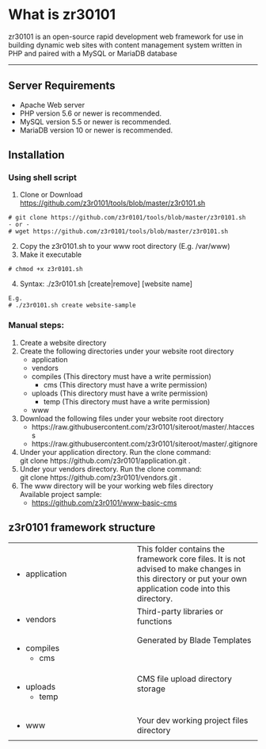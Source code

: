# What is zr30101
zr30101 is an open-source rapid development web framework for use in building dynamic web sites with content management system written in PHP and paired with a MySQL or MariaDB database

<hr>

## Server Requirements
<ul>
<li>Apache Web server</li>  
<li>PHP version 5.6 or newer is recommended.</li>
<li>MySQL version 5.5 or newer is recommended.</li>
<li>MariaDB version 10 or newer is recommended.</li>
</ul>  

## Installation

### Using shell script
1. Clone or Download https://github.com/z3r0101/tools/blob/master/z3r0101.sh
```
# git clone https://github.com/z3r0101/tools/blob/master/z3r0101.sh
- or -
# wget https://github.com/z3r0101/tools/blob/master/z3r0101.sh
```
2. Copy the z3r0101.sh to your www root directory (E.g. /var/www)
3. Make it executable
```
# chmod +x z3r0101.sh
```
4. Syntax: ./z3r0101.sh [create|remove] [website name]
```
E.g.
# ./z3r0101.sh create website-sample
```

### Manual steps:
<ol>
  <li>Create a website directory</li>
  <li>Create the following directories under your website root directory
      <ul>
        <li>application</li>
        <li>vendors</li>
        <li>compiles (This directory must have a write permission)
            <ul>
              <li>cms (This directory must have a write permission)</li>
            </ul>  
        </li>
        <li>uploads (This directory must have a write permission)
            <ul>
              <li>temp (This directory must have a write permission)</li>
            </ul>  
        </li>
        <li>www</li>
      </ul>
  </li>
  <li>Download the following files under your website root directory
      <ul>
        <li>https://raw.githubusercontent.com/z3r0101/siteroot/master/.htaccess</li>  
        <li>https://raw.githubusercontent.com/z3r0101/siteroot/master/.gitignore</li>
      </ul>  
  </li>
  <li>Under your application directory.
    Run the clone command:<br>git clone https://github.com/z3r0101/application.git .
  </li>
  <li>Under your vendors directory.
    Run the clone command:<br>git clone https://github.com/z3r0101/vendors.git .
  </li>
  <li>The www directory will be your working web files directory<br>
    Available project sample:
    <ul>
      <li><a href="https://github.com/z3r0101/www-basic-cms">https://github.com/z3r0101/www-basic-cms</a></li>
    </ul>  
  </li>
</ol>

## z3r0101 framework structure
<table>
  <tr>
    <td width="50%"><ul><li>application</li></ul></td>
    <td width="50%" valign="top">This folder contains the framework core files. It is not advised to make changes in this directory or put your own application code into this directory.</td>
  </tr>  
  <tr>
    <td><ul><li>vendors</li></ul></td>
    <td valign="top">Third-party libraries or functions</td>
  </tr>  
  <tr>
    <td>
      <ul>
        <li>
          compiles
          <ul><li>cms</li></ul>
        </li>
      </ul>  
    </td>
    <td valign="top">Generated by Blade Templates</td>
  </tr>
  <tr>
    <td>
      <ul>
      <li>
        uploads
        <ul><li>temp</li></ul>
      </li>
      </ul>
    </td>
    <td valign="top">CMS file upload directory storage</td>
  </tr>  
  <tr>
    <td><ul><li>www</li></ul></td>
    <td>Your dev working project files directory</td>
  </tr>  
</table>  
